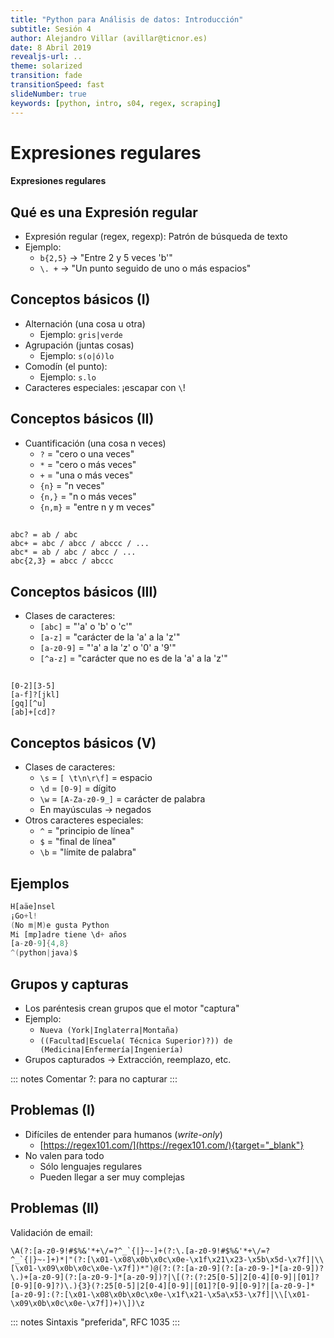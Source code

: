 ```yaml
---
title: "Python para Análisis de datos: Introducción"
subtitle: Sesión 4
author: Alejandro Villar (avillar@ticnor.es)
date: 8 Abril 2019
revealjs-url: ..
theme: solarized
transition: fade
transitionSpeed: fast
slideNumber: true
keywords: [python, intro, s04, regex, scraping]
---
```


# Expresiones regulares
#### Expresiones regulares

## Qué es una Expresión regular

- Expresión regular (regex, regexp): Patrón de búsqueda de texto
- Ejemplo:
    - ``b{2,5}`` -> "Entre 2 y 5 veces 'b'"
    - ``\. +`` -> "Un punto seguido de uno o más espacios"

## Conceptos básicos (I)

- Alternación (una cosa u otra)
    - Ejemplo: ``gris|verde``
- Agrupación (juntas cosas)
    - Ejemplo: ``s(o|ó)lo``
- Comodín (el punto):
    - Ejemplo: ``s.lo``
- Caracteres especiales: ¡escapar con ``\``!

## Conceptos básicos (II)

- Cuantificación (una cosa n veces)
    - ``?`` = "cero o una veces"
    - ``*`` = "cero o más veces"
    - ``+`` = "una o más veces"
    - ``{n}`` = "n veces"
    - ``{n,}`` = "n o más veces"
    - ``{n,m}`` = "entre n y m veces"

##
~~~
abc? = ab / abc
abc+ = abc / abcc / abccc / ...
abc* = ab / abc / abcc / ...
abc{2,3} = abcc / abccc
~~~

## Conceptos básicos (III)

- Clases de caracteres:
    - ``[abc]`` = "'a' o 'b' o 'c'"
    - ``[a-z]`` = "carácter de la 'a' a la 'z'"
    - ``[a-z0-9]`` = "'a' a la 'z' o '0' a '9'"
    - ``[^a-z]`` = "carácter que no es de la 'a' a la 'z'"

##
~~~
[0-2][3-5]
[a-f]?[jkl]
[gq][^u]
[ab]+[cd]?
~~~

## Conceptos básicos (V)

- Clases de caracteres:
    - ``\s`` = ``[ \t\n\r\f]`` = espacio
    - ``\d`` = ``[0-9]`` = dígito
    - ``\w`` = ``[A-Za-z0-9_]`` = carácter de palabra
    - En mayúsculas -> negados
- Otros caracteres especiales:
    - ``^`` = "principio de línea"
    - ``$`` = "final de línea"
    - ``\b`` = "límite de palabra"

## Ejemplos

~~~awk
H[aäe]nsel
¡Go+l!
(No m|M)e gusta Python
Mi [mp]adre tiene \d+ años
[a-z0-9]{4,8}
^(python|java)$
~~~

## Grupos y capturas

- Los paréntesis crean grupos que el motor "captura"
- Ejemplo:
    - ``Nueva (York|Inglaterra|Montaña)``
    - ``((Facultad|Escuela( Técnica Superior)?)) de (Medicina|Enfermería|Ingeniería)``
- Grupos capturados -> Extracción, reemplazo, etc.

::: notes
Comentar ?: para no capturar
:::

## Problemas (I)

- Difíciles de entender para humanos (*write-only*)
    - [https://regex101.com/](https://regex101.com/){target="_blank"}
- No valen para todo
    - Sólo lenguajes regulares
    - Pueden llegar a ser muy complejas

## Problemas (II)

Validación de email:

~~~
\A(?:[a-z0-9!#$%&'*+\/=?^_`{|}~-]+(?:\.[a-z0-9!#$%&'*+\/=?^_`{|}~-]+)*|"(?:[\x01-\x08\x0b\x0c\x0e-\x1f\x21\x23-\x5b\x5d-\x7f]|\\[\x01-\x09\x0b\x0c\x0e-\x7f])*")@(?:(?:[a-z0-9](?:[a-z0-9-]*[a-z0-9])?\.)+[a-z0-9](?:[a-z0-9-]*[a-z0-9])?|\[(?:(?:25[0-5]|2[0-4][0-9]|[01]?[0-9][0-9]?)\.){3}(?:25[0-5]|2[0-4][0-9]|[01]?[0-9][0-9]?|[a-z0-9-]*[a-z0-9]:(?:[\x01-\x08\x0b\x0c\x0e-\x1f\x21-\x5a\x53-\x7f]|\\[\x01-\x09\x0b\x0c\x0e-\x7f])+)\])\z
~~~

::: notes
Sintaxis "preferida", RFC 1035
:::
